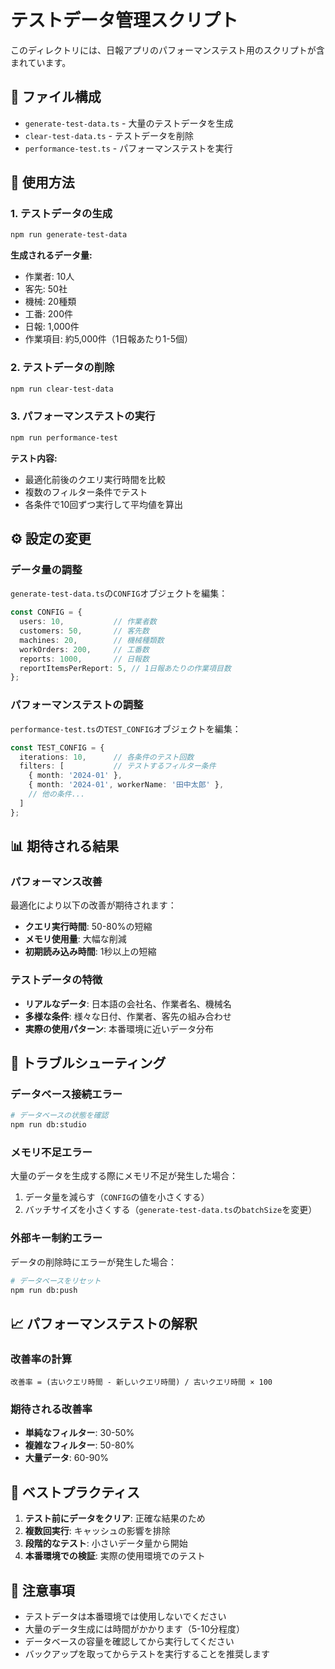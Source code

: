 # テストデータ管理スクリプト

このディレクトリには、日報アプリのパフォーマンステスト用のスクリプトが含まれています。

## 📁 ファイル構成

- `generate-test-data.ts` - 大量のテストデータを生成
- `clear-test-data.ts` - テストデータを削除
- `performance-test.ts` - パフォーマンステストを実行

## 🚀 使用方法

### 1. テストデータの生成

```bash
npm run generate-test-data
```

**生成されるデータ量:**
- 作業者: 10人
- 客先: 50社
- 機械: 20種類
- 工番: 200件
- 日報: 1,000件
- 作業項目: 約5,000件（1日報あたり1-5個）

### 2. テストデータの削除

```bash
npm run clear-test-data
```

### 3. パフォーマンステストの実行

```bash
npm run performance-test
```

**テスト内容:**
- 最適化前後のクエリ実行時間を比較
- 複数のフィルター条件でテスト
- 各条件で10回ずつ実行して平均値を算出

## ⚙️ 設定の変更

### データ量の調整

`generate-test-data.ts`の`CONFIG`オブジェクトを編集：

```typescript
const CONFIG = {
  users: 10,           // 作業者数
  customers: 50,       // 客先数
  machines: 20,        // 機械種類数
  workOrders: 200,     // 工番数
  reports: 1000,       // 日報数
  reportItemsPerReport: 5, // 1日報あたりの作業項目数
};
```

### パフォーマンステストの調整

`performance-test.ts`の`TEST_CONFIG`オブジェクトを編集：

```typescript
const TEST_CONFIG = {
  iterations: 10,      // 各条件のテスト回数
  filters: [           // テストするフィルター条件
    { month: '2024-01' },
    { month: '2024-01', workerName: '田中太郎' },
    // 他の条件...
  ]
};
```

## 📊 期待される結果

### パフォーマンス改善

最適化により以下の改善が期待されます：

- **クエリ実行時間**: 50-80%の短縮
- **メモリ使用量**: 大幅な削減
- **初期読み込み時間**: 1秒以上の短縮

### テストデータの特徴

- **リアルなデータ**: 日本語の会社名、作業者名、機械名
- **多様な条件**: 様々な日付、作業者、客先の組み合わせ
- **実際の使用パターン**: 本番環境に近いデータ分布

## 🔧 トラブルシューティング

### データベース接続エラー

```bash
# データベースの状態を確認
npm run db:studio
```

### メモリ不足エラー

大量のデータを生成する際にメモリ不足が発生した場合：

1. データ量を減らす（`CONFIG`の値を小さくする）
2. バッチサイズを小さくする（`generate-test-data.ts`の`batchSize`を変更）

### 外部キー制約エラー

データの削除時にエラーが発生した場合：

```bash
# データベースをリセット
npm run db:push
```

## 📈 パフォーマンステストの解釈

### 改善率の計算

```
改善率 = (古いクエリ時間 - 新しいクエリ時間) / 古いクエリ時間 × 100
```

### 期待される改善率

- **単純なフィルター**: 30-50%
- **複雑なフィルター**: 50-80%
- **大量データ**: 60-90%

## 🎯 ベストプラクティス

1. **テスト前にデータをクリア**: 正確な結果のため
2. **複数回実行**: キャッシュの影響を排除
3. **段階的なテスト**: 小さいデータ量から開始
4. **本番環境での検証**: 実際の使用環境でのテスト

## 📝 注意事項

- テストデータは本番環境では使用しないでください
- 大量のデータ生成には時間がかかります（5-10分程度）
- データベースの容量を確認してから実行してください
- バックアップを取ってからテストを実行することを推奨します
